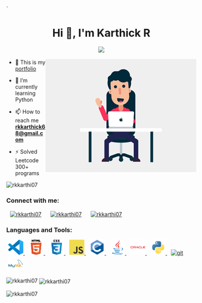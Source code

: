 `   <h1 align="center">Hi 👋, I'm Karthick R </h1>
<p align="center">
        <a href="https://github.com/rkkarthi07/readme-typing-svg">
          <img src="https://readme-typing-svg.demolab.com/?lines=ECE %20Student;Passionate %20Web %20Developer;Learning%20new%20things&font=Fira%20Code&center=true&width=440&height=45&color=0000ff&vCenter=true&pause=1000&size=22" /></a>
      </p>
   <img align="right" alt="GIF" src="https://github.com/rkkarthi07/rkkarthi07/blob/main/hi.gif?raw=true" width="400" height="300" />
    
 - 🔗 This is my [portfolio](https://rkkarthi07.github.io/My_Portfolio/)
  
 - 🔭 I’m currently learning Python
   
 - 📫 How to reach me **rkkarthick68@gmail.com**
 
 - ⚡ Solved Leetcode 300+ programs
   

<p align="left"> <img src="https://komarev.com/ghpvc/?username=rkkarthi07&label=Profile%20views&color=0e75b6&style=flat" alt="rkkarthi07"/> </p>
    
<h3 align="left">Connect with me:</h3> <p align="left"> <a
        style="padding: 10px"
        href="https://www.linkedin.com/in/karthick-rk07/"
        target="blank"
        ><img
          align="center"
          src="https://raw.githubusercontent.com/rahuldkjain/github-profile-readme-generator/master/src/images/icons/Social/linked-in-alt.svg"
          alt="rkkarthi07"
          height="30"
          width="40"
      /></a>
      <a
        style="padding: 10px"
        href="https://instagram.com/_.karthick._.rk._"
        target="blank"
        ><img
          align="center"
          src="https://raw.githubusercontent.com/rahuldkjain/github-profile-readme-generator/master/src/images/icons/Social/instagram.svg"
          alt="rkkarthi07"
          height="30"
          width="40"
      /></a>
      <a
        style="padding: 10px"
        href="https://leetcode.com/rk_karthi_07/"
        target="blank"
        ><img
          align="center"
          src="https://raw.githubusercontent.com/rahuldkjain/github-profile-readme-generator/master/src/images/icons/Social/leet-code.svg"
          alt="rkkarthi07"
          height="30"
          width="40"
      /></a>
    </p>
 <h3 align="left">Languages and Tools:</h3>
    <p align="left">
      <a
        style="padding: 5px"
        href="https://www.visualstudio.com/"
        target="_blank"
        rel="noreferrer"
      >
        <img
          src="https://raw.githubusercontent.com/github/explore/80688e429a7d4ef2fca1e82350fe8e3517d3494d/topics/visual-studio-code/visual-studio-code.png"
          alt="VisualStudio Code"
          width="40"
          height="40"
        />
      </a>
      <a
        style="padding: 5px"
        href="https://www.html.com/"
        target="_blank"
        rel="noreferrer"
      >
        <img
          src="https://raw.githubusercontent.com/github/explore/80688e429a7d4ef2fca1e82350fe8e3517d3494d/topics/html/html.png"
          alt="html"
          width="40"
          height="40"
        />
      </a>
      <a
        style="padding: 5px"
        href="https://www.css.com/"
        target="_blank"
        rel="noreferrer"
      >
        <img
          src="https://raw.githubusercontent.com/github/explore/80688e429a7d4ef2fca1e82350fe8e3517d3494d/topics/css/css.png"
          alt="css"
          width="40"
          height="40"
        />
      </a>
      <a
        style="padding: 5px"
        href="https://www.javascript.cc/"
        target="_blank"
        rel="noreferrer"
      >
        <img
          src="https://raw.githubusercontent.com/github/explore/80688e429a7d4ef2fca1e82350fe8e3517d3494d/topics/javascript/javascript.png"
          alt="Javascript"
          width="40"
          height="40"
        />
      </a>
 <a
        style="padding: 5px"
        href="https://www.cprogramming.com/"
        target="_blank"
        rel="noreferrer"
      >
        <img
          src="https://raw.githubusercontent.com/devicons/devicon/master/icons/c/c-original.svg"
          alt="c"
          width="40"
          height="40"
        />
      </a>
 <a
        style="padding: 5px"
        href="https://www.java.com"
        target="_blank"
        rel="noreferrer"
      >
        <img
          src="https://raw.githubusercontent.com/devicons/devicon/master/icons/java/java-original.svg"
          alt="java"
          width="40"
          height="40"
        />
      </a>
      <a
        style="padding: 5px"
        href="https://www.oracle.com/"
        target="_blank"
        rel="noreferrer"
      >
        <img
          src="https://raw.githubusercontent.com/devicons/devicon/master/icons/oracle/oracle-original.svg"
          alt="oracle"
          width="40"
          height="40"
        />
      </a>
      <a
        style="padding: 5px"
        href="https://www.python.com/"
        target="_blank"
        rel="noreferrer"
      >
        <img
          src="https://raw.githubusercontent.com/devicons/devicon/master/icons/python/python-original.svg"
          alt="python"
          width="40"
          height="40"
        />
        <a
          style="padding: 5px"
          href="https://git-scm.com/"
          target="_blank"
          rel="noreferrer"
        >
          <img
            src="https://www.vectorlogo.zone/logos/git-scm/git-scm-icon.svg"
            alt="git"
            width="40"
            height="40"
          />
        </a>
        <a
          style="padding: 5px"
          href="https://www.mysql.com/"
          target="_blank"
          rel="noreferrer"
        >
          <img
            src="https://raw.githubusercontent.com/devicons/devicon/master/icons/mysql/mysql-original-wordmark.svg"
            alt="mysql"
            width="40"
            height="40"
          />
        </a>
      </a>
    </p>
 <p>
      <img
        align="left"
        style="height: 150"
        src="https://github-readme-stats.vercel.app/api/top-langs?username=rkkarthi07&show_icons=true&locale=en&layout=compact"
        alt="rkkarthi07"
      />
    </p>

<p>
      &nbsp;<img
        align="center"
        src="https://github-readme-stats.vercel.app/api?username=rkkarthi07&show_icons=true&locale=en"
        alt="rkkarthi07"
      />
    </p>
 <p>
      <img
        align="center"
        src="https://github-readme-streak-stats.herokuapp.com/?user=rkkarthi07&"
        alt="rkkarthi07"
      />
 </p>
 
